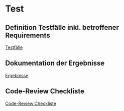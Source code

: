 # Test

## Definition Testfälle inkl. betroffener Requirements

[Testfälle](./referenziert/Test/Testfaelle.md)

## Dokumentation der Ergebnisse

[Ergebnisse](./referenziert/Test/Testergebnisse.md)

## Code-Review Checkliste

[Code-Review Checkliste](./referenziert/Test/Code_Review_Checkliste.md)